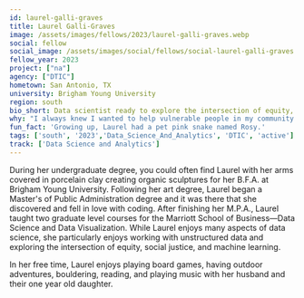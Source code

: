 ```yaml
---
id: laurel-galli-graves
title: Laurel Galli-Graves
image: /assets/images/fellows/2023/laurel-galli-graves.webp
social: fellow
social_image: /assets/images/social/fellows/social-laurel-galli-graves.webp
fellow_year: 2023
project: ["na"]
agency: ["DTIC"]
hometown: San Antonio, TX
university: Brigham Young University
region: south
bio_short: Data scientist ready to explore the intersection of equity, social justice, and machine learning
why: "I always knew I wanted to help vulnerable people in my community and when I went on a career trip to Washington, D.C., I knew I wanted to do that in the federal government. USDC is the most incredible combination of my love for data science and government."
fun_fact: 'Growing up, Laurel had a pet pink snake named Rosy.'
tags: ['south', '2023','Data_Science_And_Analytics', 'DTIC', 'active']
track: ['Data Science and Analytics']
---
```


During her undergraduate degree, you could often find Laurel with her arms covered in porcelain clay creating organic sculptures for her B.F.A. at Brigham Young University. Following her art degree, Laurel began a Master's of Public Administration degree and it was there that she discovered and fell in love with coding. After finishing her M.P.A., Laurel taught two graduate level courses for the Marriott School of Business—Data Science and Data Visualization. While Laurel enjoys many aspects of data science, she particularly enjoys working with unstructured data and exploring the intersection of equity, social justice, and machine learning.

In her free time, Laurel enjoys playing board games, having outdoor adventures, bouldering, reading, and playing music with her husband and their one year old daughter.
